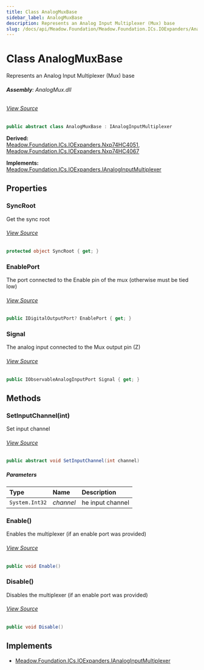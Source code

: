 ```yaml
---
title: Class AnalogMuxBase
sidebar_label: AnalogMuxBase
description: Represents an Analog Input Multiplexer (Mux) base
slug: /docs/api/Meadow.Foundation/Meadow.Foundation.ICs.IOExpanders/AnalogMuxBase
---
```

# Class AnalogMuxBase
Represents an Analog Input Multiplexer (Mux) base

###### **Assembly**: AnalogMux.dll
###### [View Source](https://github.com/WildernessLabs/Meadow.Foundation.git/blob/develop/Source/Meadow.Foundation.Peripherals/ICs.IOExpanders.AnalogMux/Driver/AnalogMuxBase.cs#L8)
```csharp title="Declaration"
public abstract class AnalogMuxBase : IAnalogInputMultiplexer
```
**Derived:**  
[Meadow.Foundation.ICs.IOExpanders.Nxp74HC4051](../Meadow.Foundation.ICs.IOExpanders/Nxp74HC4051), [Meadow.Foundation.ICs.IOExpanders.Nxp74HC4067](../Meadow.Foundation.ICs.IOExpanders/Nxp74HC4067)

**Implements:**  
[Meadow.Foundation.ICs.IOExpanders.IAnalogInputMultiplexer](../Meadow.Foundation.ICs.IOExpanders/IAnalogInputMultiplexer)

## Properties
### SyncRoot
Get the sync root
###### [View Source](https://github.com/WildernessLabs/Meadow.Foundation.git/blob/develop/Source/Meadow.Foundation.Peripherals/ICs.IOExpanders.AnalogMux/Driver/AnalogMuxBase.cs#L13)
```csharp title="Declaration"
protected object SyncRoot { get; }
```
### EnablePort
The port connected to the Enable pin of the mux (otherwise must be tied low)
###### [View Source](https://github.com/WildernessLabs/Meadow.Foundation.git/blob/develop/Source/Meadow.Foundation.Peripherals/ICs.IOExpanders.AnalogMux/Driver/AnalogMuxBase.cs#L18)
```csharp title="Declaration"
public IDigitalOutputPort? EnablePort { get; }
```
### Signal
The analog input connected to the Mux output pin (Z)
###### [View Source](https://github.com/WildernessLabs/Meadow.Foundation.git/blob/develop/Source/Meadow.Foundation.Peripherals/ICs.IOExpanders.AnalogMux/Driver/AnalogMuxBase.cs#L23)
```csharp title="Declaration"
public IObservableAnalogInputPort Signal { get; }
```
## Methods
### SetInputChannel(int)
Set input channel
###### [View Source](https://github.com/WildernessLabs/Meadow.Foundation.git/blob/develop/Source/Meadow.Foundation.Peripherals/ICs.IOExpanders.AnalogMux/Driver/AnalogMuxBase.cs#L29)
```csharp title="Declaration"
public abstract void SetInputChannel(int channel)
```

##### Parameters

| Type | Name | Description |
|:--- |:--- |:--- |
| `System.Int32` | *channel* | he input channel |

### Enable()
Enables the multiplexer (if an enable port was provided)
###### [View Source](https://github.com/WildernessLabs/Meadow.Foundation.git/blob/develop/Source/Meadow.Foundation.Peripherals/ICs.IOExpanders.AnalogMux/Driver/AnalogMuxBase.cs#L40)
```csharp title="Declaration"
public void Enable()
```
### Disable()
Disables the multiplexer (if an enable port was provided)
###### [View Source](https://github.com/WildernessLabs/Meadow.Foundation.git/blob/develop/Source/Meadow.Foundation.Peripherals/ICs.IOExpanders.AnalogMux/Driver/AnalogMuxBase.cs#L54)
```csharp title="Declaration"
public void Disable()
```

## Implements

* [Meadow.Foundation.ICs.IOExpanders.IAnalogInputMultiplexer](../Meadow.Foundation.ICs.IOExpanders/IAnalogInputMultiplexer)

